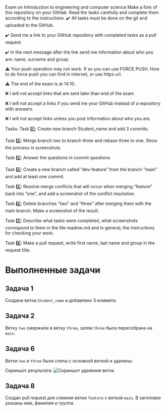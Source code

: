 Exam on Introduction to engineering and computer science
Make a fork of this repository on your GitHab. Read the tasks carefully and complete them according to the instructions.
✔️ All tasks must be done on the git and uploaded to the GitHub.

✔️ Send me a link to your GitHub repository with completed tasks as a pull request.

✔️ In the next message after the link send me information about who you are: name, surname and group.

⚠️ Your push operation may not work. If so you can use FORCE PUSH. How to do force push you can find in internet, or use https url.

⚠️ The end of the exam is at 14:10.

❌ I will not accept links that are sent later than end of the exam

❌ I will not accept a links if you send me your GitHub instead of a repository with answers.

❌ I will not accept links unless you post information about who you are.

Tasks:
Task 1️⃣: Create new branch Student_name and add 3 commits.

Task 2️⃣: Merge branch two to branch three and rebase three to one. Show the process in screenshots

Task 3️⃣: Answer the questions in commit questions

Task 4️⃣: Create a new branch called “dev-feature” from the branch "main" and add at least one commit.

Task 5️⃣: Resolve merge conflicts that will occur when merging “feature” back into “one”, and add a screenshot of the conflict resolution.

Task 6️⃣: Delete branches “two” and “three” after merging them with the main branch. Make a screenshot of the result.

Task 7️⃣: Describe what tasks were completed, what screenshots correspond to them in the file readme.md and in general, the instructions for checking your work.

Task 8️⃣: Make a pull request, write first name, last name and group in the request title.




# Выполненные задачи

## Задача 1
Создана ветка `Student_name` и добавлено 3 коммита.

## Задача 2
Ветку `two` смержили в ветку `three`, затем `three` была пересобрана на `main`.

## Задача 6
Ветки `two` и `three` были слиты с основной веткой и удалены. 

Скриншот результата:
![Скриншот удаления веток](путь_к_скриншоту)

## Задача 8
Создан pull request для слияния ветки `feature` с веткой `main`. В заголовке указаны имя, фамилия и группа.

 



